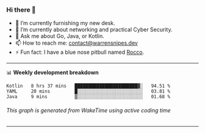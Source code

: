 ### Hi there 👋

- 🔭 I’m currently furnishing my new desk.
- 🌱 I’m currently about networking and practical Cyber Security.
- 💬 Ask me about Go, Java, or Kotlin.
- 📫 How to reach me: contact@warrensnipes.dev
- ⚡ Fun fact: I have a blue nose pitbull named [Rocco](https://i.imgur.com/iLsSCKu.jpg).

-------

📊 **Weekly development breakdown**
<!--START_SECTION:waka-->
```text
Kotlin   8 hrs 37 mins   ███████████████████████▓░   94.51 % 
YAML     20 mins         █░░░░░░░░░░░░░░░░░░░░░░░░   03.81 % 
Java     9 mins          ▒░░░░░░░░░░░░░░░░░░░░░░░░   01.68 % 
```
<!--END_SECTION:waka-->
###### *This graph is generated from WakeTime using active coding time*
-------
